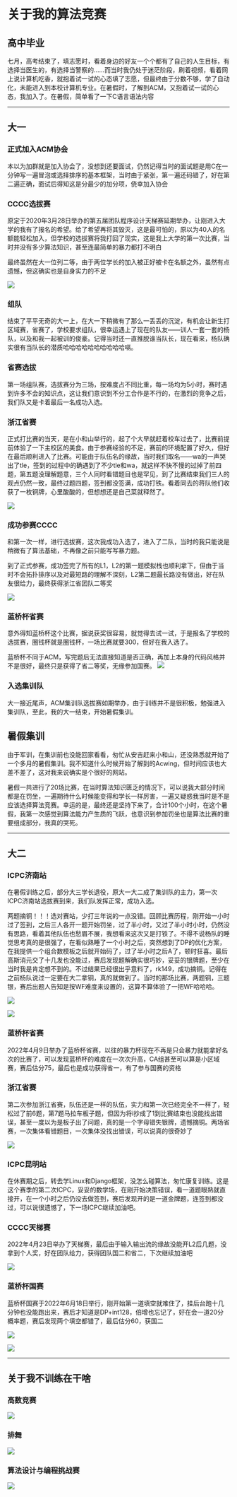 # 关于我的算法竞赛
## 高中毕业
七月，高考结束了，填志愿时，看着身边的好友一个个都有了自己的人生目标，有选择当医生的，有选择当警察的……而当时我仍处于迷茫阶段，刷着视频，看着网上说计算机吃香，就抱着试一试的心态填了志愿，但最终由于分数不够，学了自动化，未能进入到本校计算机专业。在暑假时，了解到ACM，又抱着试一试的心态，我加入了。在暑假，简单看了一下C语言语法内容

---

## 大一
### 正式加入ACM协会
本以为加群就是加入协会了，没想到还要面试，仍然记得当时的面试题是用C在一分钟写一遍冒泡或选择排序的基本框架，当时由于紧张，第一遍还码错了，好在第二遍正确，面试后得知这是分最少的加分项，侥幸加入协会

### CCCC选拔赛
原定于2020年3月28日举办的第五届团队程序设计天梯赛延期举办，让刚进入大学的我有了报名的希望。给了希望再将其毁灭，这是最可怕的，原以为40人的名额能轻松加入，但学校的选拔赛将我打回了现实，这是我上大学的第一次比赛，当时并没有多少算法知识，甚至连最简单的暴力都打不明白

最终虽然在大一位列二等，由于两位学长的加入被正好被卡在名额之外，虽然有点遗憾，但这确实也是自身实力的不足

![](../img/2.jpg)

### 组队
结束了平平无奇的大一上，在大一下稍微有了那么一丢丢的沉淀，有机会让新生打区域赛，省赛了，学校要求组队，很幸运遇上了现在的队友——训人一套一套的杨队，以及和我一起被训的俊豪。记得当时还一直推脱谁当队长，现在看来，杨队确实很有当队长的潜质哈哈哈哈哈哈哈哈哈哈嗝。

### 省赛选拔
第一场组队赛，选拔赛分为三场，按难度占不同比重，每一场均为5小时，赛时遇到许多不会的知识点，这让我们意识到不分工合作是不行的，在激烈的竞争之后，我们队又是卡着最后一名成功入选。

### 浙江省赛
正式打比赛的当天，是在小和山举行的，起了个大早就赶着校车过去了，比赛前提前体验了一下主校区的美食。由于参赛经验的不足，赛前的环境配置了好久，但好在最后顺利进入了比赛。可能由于队伍名的缘故，当时我们取名——wa的一声哭出了tle，签到的过程中的确遇到了不少tle和wa，就这样不快不慢的过掉了前四题，第五题没理解题意，三个人同时看错题目也是罕见，到了比赛结束我们三人的观点仍然一致，最终过题四题，签到都没签满，成功打铁。看着同去的蒋队他们收获了一枚铜牌，心里酸酸的，但想想还是自己菜就释然了。

![](../img/3.jpg)

### 成功参赛CCCC
和第一次一样，进行选拔赛，这次我成功入选了，进入了二队，当时的我只能说是稍微有了算法基础，不再像之前只能写写暴力题。

到了正式参赛，成功签完了所有的L1，L2的第一题模拟栈也顺利拿下，但由于当时不会拓扑排序以及对最短路的理解不深刻，L2第二题最长路没有做出，好在队友很给力，最终获得浙江省团队二等奖

![](../img/4.png)

### 蓝桥杯省赛
意外得知蓝桥杯这个比赛，据说获奖很容易，就觉得去试一试，于是报名了学校的选拔赛，圈钱杯就是圈钱杯，一场比赛就要300，但好在我入选了。

蓝桥杯不同于ACM，写完题后无法直接知道是否正确，再加上本身的代码风格并不是很好，最终只是获得了省二等奖，无缘参加国赛。
![](../img/5.jpg)


### 入选集训队
大一接近尾声，ACM集训队选拔赛如期举办，由于训练并不是很积极，勉强进入集训队，至此，我的大一结束，开始暑假集训。

## 暑假集训
由于军训，在集训前也没能回家看看，匆忙从安吉赶来小和山，还没熟悉就开始了一个多月的暑假集训。我不知道什么时候开始了解到的Acwing，但时间应该也大差不差了，这对我来说确实是个很好的网站。

暑假一共进行了20场比赛，在当时算法知识匮乏的情况下，可以说我大部分时间都是在罚坐，一遍期待什么时候能变得和学长一样厉害，一遍又疑惑我当时是不是应该选择算法竞赛。幸运的是，最终还是坚持下来了，合计100个小时，在这个暑假，我第一次感觉到算法能力产生质的飞跃，也意识到参加罚坐也是算法比赛的重要组成部分，我真的哭死。

---

## 大二
### ICPC济南站
在暑假训练之后，部分大三学长退役，原大一大二成了集训队的主力，第一次ICPC济南站选拔赛到来，我们队发挥正常，成功入选。

两题摘铜！！！选对赛站，少打三年说的一点没错。回顾比赛历程，刚开始一小时过了签到，之后三人各开一题开始罚坐，过了半小时，又过了半小时小时，仍然没有思路，看着其他队伍也愁眉不展，我想看来这次又是打铁了。不得不说杨队的睡觉思考真的是很强了，在看似熟睡了一个小时之后，突然想到了DP的优化方案，在我提供一个组合数模板之后就开始码了，过了半小时之后A了，顿时狂喜。最后高斯消元交了十几发也没能过，赛后发现题解确实很巧妙，妥妥的银牌题，至少在当时我是肯定想不到的。不过结果已经很出乎意料了，rk149，成功摘铜。记得在之前杨队说过一定要在大二拿铜，真的就做到了。当时的那场比赛，两题铜，三题银，赛后出题人告知是按WF难度来设置的，这算不算体验了一把WF哈哈哈。

![](../img/6.png)

![](../img/7.jpg)

### 蓝桥杯省赛
2022年4月9日举办了蓝桥杯省赛，以往的暴力杯现在不再是只会暴力就能拿好名次的比赛了，可以发现蓝桥杯的难度在一次次升高，CA组甚至可以算是小区域赛，赛后估分75，最后也是成功获得省一，有了参与国赛的资格

### 浙江省赛
第二次参加浙江省赛，队伍还是一样的队伍，实力和第一次已经完全不一样了，轻松过了前6题，第7题马拉车板子题，但因为将i抄成了1到比赛结束也没能找出错误，甚至一度以为是板子出了问题，真的是一个字母错失银牌，遗憾摘铜。两场省赛，一次集体看错题目，一次集体没找出错误，可以说真的很奇妙了

![](../img/8.jpg)



### ICPC昆明站
在休赛期之后，转去学Linux和Django框架，没怎么碰算法，匆忙康复训练。这是这个赛季的第二次ICPC，妥妥的数学场，在刚开始决策错误，看一道题眼熟就直接开，在一个小时之后仍没去做签到，赛后发现开的是一道金牌题，连签到都没过，可以说很遗憾了，下一场ICPC继续加油吧。


### CCCC天梯赛
2022年4月23日举办了天梯赛，最后由于输入输出流的缘故没能开L2后几题，没拿到个人奖，好在团队给力，获得团队国二和省二，下次继续加油吧

![](../img/9.png)

### 蓝桥杯国赛
蓝桥杯国赛于2022年6月18日举行，刚开始第一道填空就难住了，挂后台跑十几分钟也没能跑出来，赛后才知道是DP+int128，倍增也忘记了，好在会一道20分概率题，赛后发现两个填空都错了，最后估分60，获国二

![](../img/10.png)

![](../img/14.jpg)

---

## 关于我不训练在干啥
### 高数竞赛
![](../img/11.png)

### 排舞
![](../img/12.png)

### 算法设计与编程挑战赛
![](../img/13.png)